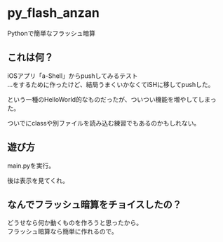 # py_flash_anzan
Pythonで簡単なフラッシュ暗算

## これは何？
iOSアプリ「a-Shell」からpushしてみるテスト  
…をするために作ったけど、結局うまくいかなくてiSHに移してpushした。

という一種のHelloWorld的なものだったが、ついつい機能を増やしてしまった。

ついでにclassや別ファイルを読み込む練習でもあるのかもしれない。

## 遊び方
main.pyを実行。

後は表示を見てくれ。

## なんでフラッシュ暗算をチョイスしたの？
どうせなら何か動くものを作ろうと思ったから。  
フラッシュ暗算なら簡単に作れるので。

